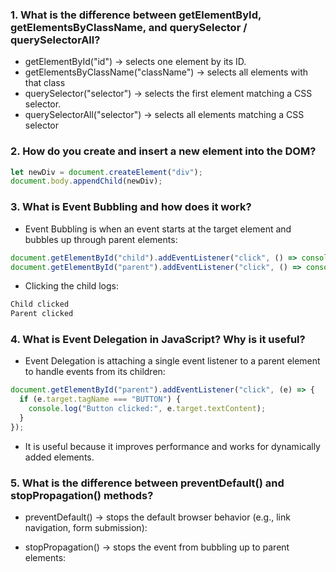 
### 1. What is the difference between getElementById, getElementsByClassName, and querySelector / querySelectorAll?
- getElementById("id") → selects one element by its ID.
- getElementsByClassName("className") → selects all elements with that class 
- querySelector("selector") → selects the first element matching a CSS selector.
- querySelectorAll("selector") → selects all elements matching a CSS selector 

### 2. How do you create and insert a new element into the DOM?

```js
let newDiv = document.createElement("div");
document.body.appendChild(newDiv); 
```


### 3. What is Event Bubbling and how does it work?
- Event Bubbling is when an event starts at the target element and bubbles up through parent elements:
```js
document.getElementById("child").addEventListener("click", () => console.log("Child clicked"));
document.getElementById("parent").addEventListener("click", () => console.log("Parent clicked"));
```


- Clicking the child logs:
```js
Child clicked
Parent clicked
```

### 4. What is Event Delegation in JavaScript? Why is it useful?
- Event Delegation is attaching a single event listener to a parent element to handle events from its children:

```js 
document.getElementById("parent").addEventListener("click", (e) => {
  if (e.target.tagName === "BUTTON") {
    console.log("Button clicked:", e.target.textContent);
  }
}); 

```

- It is useful because it improves performance and works for dynamically added elements.

### 5. What is the difference between preventDefault() and stopPropagation() methods?
- preventDefault() → stops the default browser behavior (e.g., link navigation, form submission):



- stopPropagation() → stops the event from bubbling up to parent elements:






